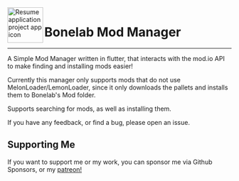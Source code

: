 <img align="left" width="80" height="80" src="https://raw.githubusercontent.com/untold-titan/bonelab_mod_manager/master/windows/runner/resources/app_icon.ico" alt="Resume application project app icon">

# Bonelab Mod Manager
---
A Simple Mod Manager written in flutter, that interacts with the mod.io API to make finding and installing mods easier!

Currently this manager only supports mods that do not use MelonLoader/LemonLoader, since it only downloads the pallets and installs them to Bonelab's Mod folder. 

Supports searching for mods, as well as installing them.

If you have any feedback, or find a bug, please open an issue.

## Supporting Me
If you want to support me or my work, you can sponsor me via Github Sponsors, or my [patreon!](https://www.patreon.com/untoldtitan)
